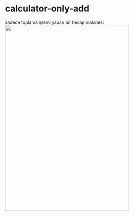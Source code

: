 # calculator-only-add
sadece toplama işlemi yapan bir hesap makinesi
<img src = "https://user-images.githubusercontent.com/58309495/209694671-5f6dd51c-37cd-421c-951d-13fb3dfd115d.jpeg" width="400" height="600">
